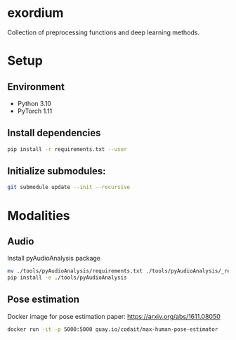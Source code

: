 # exordium
Collection of preprocessing functions and deep learning methods.

# Setup
## Environment
* Python 3.10
* PyTorch 1.11

## Install dependencies
```bash
pip install -r requirements.txt --user
```

## Initialize submodules:
```bash
git submodule update --init --recursive
```

# Modalities
## Audio
Install pyAudioAnalysis package
```bash
mv ./tools/pyAudioAnalysis/requirements.txt ./tools/pyAudioAnalysis/_requirements.txt
pip install -e ./tools/pyAudioAnalysis
```

## Pose estimation
Docker image for pose estimation
paper: https://arxiv.org/abs/1611.08050
```bash
docker run -it -p 5000:5000 quay.io/codait/max-human-pose-estimator
```
